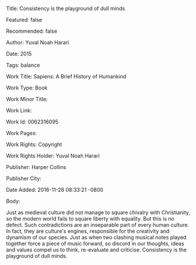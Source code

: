 Title: Consistency is the playground of dull minds

Featured: false

Recommended: false

Author: Yuval Noah Harari

Date: 2015

Tags: balance

Work Title: Sapiens: A Brief History of Humankind

Work Type: Book

Work Minor Title:  

Work Link: 

Work Id:  0062316095

Work Pages:  

Work Rights:  Copyright

Work Rights Holder:  Yuval Noah Harari

Publisher:  Harper Collins

Publisher City:  

Date Added: 2016-11-28 08:33:21 -0800

Body:

Just as medieval culture did not manage to square chivalry with Christianity, so the modern world fails to square liberty with equality. But this is no defect. Such contradictions are an inseparable part of every human culture. In fact, they are culture's engines, responsible for the creativity and dynamism of our species. Just as when two clashing musical notes played together force a piece of music forward, so discord in our thoughts, ideas and values compel us to think, re-evaluate and criticise. Consistency is the playground of dull minds.


